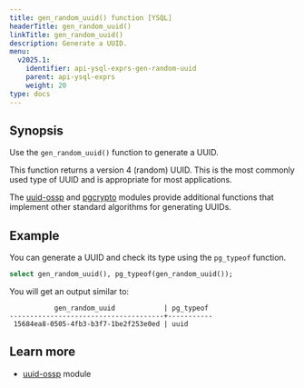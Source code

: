 ```yaml
---
title: gen_random_uuid() function [YSQL]
headerTitle: gen_random_uuid()
linkTitle: gen_random_uuid()
description: Generate a UUID.
menu:
  v2025.1:
    identifier: api-ysql-exprs-gen-random-uuid
    parent: api-ysql-exprs
    weight: 20
type: docs
---
```


## Synopsis

Use the `gen_random_uuid()` function to generate a UUID.

This function returns a version 4 (random) UUID. This is the most commonly used type of UUID and is appropriate for most applications.

The [uuid-ossp](../../../../explore/ysql-language-features/pg-extensions/extension-uuid-ossp) and [pgcrypto](../../../../explore/ysql-language-features/pg-extensions/extension-pgcrypto) modules provide additional functions that implement other standard algorithms for generating UUIDs.

## Example

You can generate a UUID and check its type using the `pg_typeof` function.

```sql
select gen_random_uuid(), pg_typeof(gen_random_uuid());
```

You will get an output similar to:

```caddyfile
           gen_random_uuid            | pg_typeof
--------------------------------------+-----------
 15684ea8-0505-4fb3-b3f7-1be2f253e0ed | uuid
```

## Learn more

- [uuid-ossp](../../../../explore/ysql-language-features/pg-extensions/extension-uuid-ossp) module
